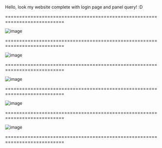 Hello, look my website complete with login page and panel query! :D

===========================================================================

![image](https://github.com/user-attachments/assets/d3996b00-1fff-4f9b-8090-13ec18c7831f)

===========================================================================

![image](https://github.com/user-attachments/assets/f42c69b9-e616-4f7e-ab4a-0130afd4f8a6)

===========================================================================

![image](https://github.com/user-attachments/assets/070e20e1-104b-493c-8ff5-a4c6de81a80a)

===========================================================================

![image](https://github.com/user-attachments/assets/293100df-0ad0-4a5a-8eac-4c6973c00210)

===========================================================================

![image](https://github.com/user-attachments/assets/f09d2079-b5cd-493c-b1d4-02c46e902466)

===========================================================================
